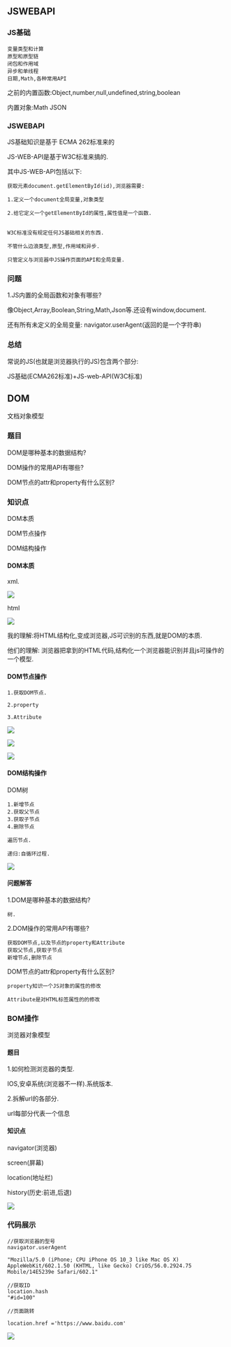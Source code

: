 ## JSWEBAPI

### JS基础
```text
变量类型和计算
原型和原型链
闭包和作用域
异步和单线程
日期,Math,各种常用API
```

之前的内置函数:Object,number,null,undefined,string,boolean

内置对象:Math JSON

### JSWEBAPI

JS基础知识是基于 ECMA 262标准来的

JS-WEB-API是基于W3C标准来搞的.

其中JS-WEB-API包括以下:

```text
获取元素document.getElementById(id),浏览器需要:

1.定义一个document全局变量,对象类型

2.给它定义一个getElementById的属性,属性值是一个函数.


W3C标准没有规定任何JS基础相关的东西.

不管什么边浪类型,原型,作用域和异步.

只管定义与浏览器中JS操作页面的API和全局变量.
```

### 问题

1.JS内置的全局函数和对象有哪些?

像Object,Array,Boolean,String,Math,Json等.还设有window,document.

还有所有未定义的全局变量: navigator.userAgent(返回的是一个字符串)

### 总结

常说的JS(也就是浏览器执行的JS)包含两个部分:

JS基础(ECMA262标准)+JS-web-API(W3C标准)

## DOM

文档对象模型

### 题目

DOM是哪种基本的数据结构?

DOM操作的常用API有哪些?

DOM节点的attr和property有什么区别?

### 知识点

DOM本质

DOM节点操作

DOM结构操作

#### DOM本质

xml.

![](https://upload-images.jianshu.io/upload_images/7505161-6e1ebb5cebe2a51e.png?imageMogr2/auto-orient/strip%7CimageView2/2/w/1240)

html

![](https://upload-images.jianshu.io/upload_images/7505161-c51956b6ffc89c68.png?imageMogr2/auto-orient/strip%7CimageView2/2/w/1240)


我的理解:将HTML结构化,变成浏览器,JS可识别的东西,就是DOM的本质.

他们的理解: 浏览器把拿到的HTML代码,结构化一个浏览器能识别并且js可操作的一个模型.


#### DOM节点操作
```text
1.获取DOM节点.

2.property

3.Attribute

```
![](https://upload-images.jianshu.io/upload_images/7505161-fc33262b16a75dee.png?imageMogr2/auto-orient/strip%7CimageView2/2/w/1240)


![](https://upload-images.jianshu.io/upload_images/7505161-3b6e280e03f885f3.png?imageMogr2/auto-orient/strip%7CimageView2/2/w/1240)

![](https://upload-images.jianshu.io/upload_images/7505161-7cef2c300f1be19b.png?imageMogr2/auto-orient/strip%7CimageView2/2/w/1240)


#### DOM结构操作

DOM树

```text
1.新增节点
2.获取父节点
3.获取子节点
4.删除节点

遍历节点.

递归:自循环过程.
```
![](https://upload-images.jianshu.io/upload_images/7505161-704afed3bf4981ce.png?imageMogr2/auto-orient/strip%7CimageView2/2/w/1240)

#### 问题解答

1.DOM是哪种基本的数据结构?
```text
树.
```

2.DOM操作的常用API有哪些?
```text
获取DOM节点,以及节点的property和Attribute
获取父节点,获取子节点
新增节点,删除节点
```

DOM节点的attr和property有什么区别?
```text
property知识一个JS对象的属性的修改

Attribute是对HTML标签属性的的修改
```
### BOM操作

浏览器对象模型

#### 题目

1.如何检测浏览器的类型.

IOS,安卓系统(浏览器不一样).系统版本.

2.拆解url的各部分.

url每部分代表一个信息

#### 知识点

navigator(浏览器)

screen(屏幕)

location(地址栏)

history(历史:前进,后退)


![](https://upload-images.jianshu.io/upload_images/7505161-722fd8777250966f.png?imageMogr2/auto-orient/strip%7CimageView2/2/w/1240)


### 代码展示

```
//获取浏览器的型号
navigator.userAgent

"Mozilla/5.0 (iPhone; CPU iPhone OS 10_3 like Mac OS X) AppleWebKit/602.1.50 (KHTML, like Gecko) CriOS/56.0.2924.75 Mobile/14E5239e Safari/602.1"

//获取ID
location.hash
"#id=100"

//页面跳转

location.href ='https://www.baidu.com'
```

![](https://upload-images.jianshu.io/upload_images/7505161-a5f5e86a1e742df0.png?imageMogr2/auto-orient/strip%7CimageView2/2/w/1240)

